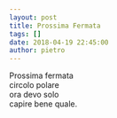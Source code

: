 ```yaml
---
layout: post
title: Prossima Fermata
tags: []
date: 2018-04-19 22:45:00
author: pietro
---
```

Prossima fermata<br/>circolo polare<br/>ora devo solo<br/>capire bene quale.
